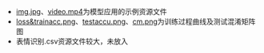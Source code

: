 + [img.jpg](./img.jpg)、[video.mp4](./video.mp4)为模型应用的示例资源文件
+ [loss&trainacc.png](./loss&trainacc.png)、[testaccu.png](./testaccu.png)、[cm.png](./cm.png)为训练过程曲线及测试混淆矩阵图
+ 表情识别.csv资源文件较大，未放入

